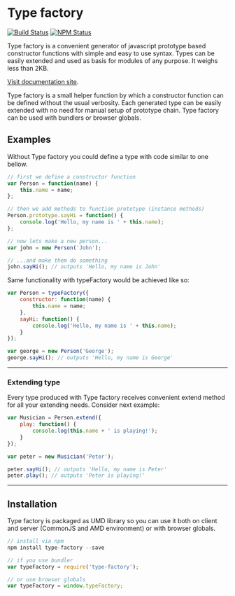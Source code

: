 # Type factory

[![Build Status](https://travis-ci.org/dbrekalo/type-factory.svg?branch=master)](https://travis-ci.org/dbrekalo/type-factory)
[![NPM Status](https://img.shields.io/npm/v/type-factory.svg)](https://www.npmjs.com/package/type-factory)

Type factory is a convenient generator of javascript prototype based constructor functions with simple and easy to use syntax.
Types can be easily extended and used as basis for modules of any purpose.
It weighs less than 2KB.

[Visit documentation site](http://dbrekalo.github.io/type-factory/).

Type factory is a small helper function by which a constructor function can be defined without the usual verbosity.
Each generated type can be easily extended with no need for manual setup of prototype chain.
Type factory can be used with bundlers or browser globals.

## Examples

Without Type factory you could define a type with code similar to one bellow.

```js
// first we define a constructor function
var Person = function(name) {
    this.name = name;
};

// then we add methods to function prototype (instance methods)
Person.prototype.sayHi = function() {
    console.log('Hello, my name is ' + this.name);
};

// now lets make a new person...
var john = new Person('John');

// ...and make them do something
john.sayHi(); // outputs 'Hello, my name is John'
```

Same functionality with typeFactory would be achieved like so:
```js
var Person = typeFactory({
    constructor: function(name) {
        this.name = name;
    },
    sayHi: function() {
        console.log('Hello, my name is ' + this.name);
    }
});

var george = new Person('George');
george.sayHi(); // outputs 'Hello, my name is George'
```

---

### Extending type

Every type produced with Type factory receives convenient extend method for all your extending needs. Consider next example:

```js
var Musician = Person.extend({
    play: function() {
        console.log(this.name + ' is playing!');
    }
});

var peter = new Musician('Peter');

peter.sayHi(); // outputs 'Hello, my name is Peter'
peter.play(); // outputs 'Peter is playing!'
```
---

## Installation

Type factory is packaged as UMD library so you can use it both on client and server (CommonJS and AMD environment) or with browser globals.

```js
// install via npm
npm install type-factory --save

// if you use bundler
var typeFactory = require('type-factory');

// or use browser globals
var typeFactory = window.typeFactory;
```
